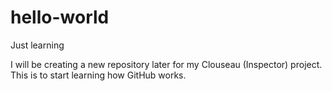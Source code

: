 # hello-world
Just learning

I will be creating a new repository later for my Clouseau (Inspector) project.
This is to start learning how GitHub works.
